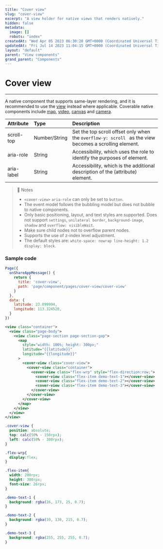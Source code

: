 ```yaml
---
title: "Cover view"
slug: "cover-view"
excerpt: "A view holder for native views that renders natively."
hidden: false
metadata: 
  image: []
  robots: "index"
createdAt: "Wed Apr 05 2023 06:30:20 GMT+0000 (Coordinated Universal Time)"
updatedAt: "Fri Jul 14 2023 11:04:15 GMT+0000 (Coordinated Universal Time)"
layout: "default"
parent: "View components"
grand_parent: "Components"
---
```

# Cover view 
*** 
A native component that supports same-layer rendering, and it is recommended to use the [view](doc:view) instead where applicable. Coverable native components include [map](doc:map), [video](doc:video), [canvas](doc:canvas) and [camera](doc:camera).

| Attribute  | Type          | Description                                                                                            |
| :--------- | :------------ | :----------------------------------------------------------------------------------------------------- |
| scroll-top | Number/String | Set the top scroll offset only when the `overflow-y: scroll ` as the view becomes a scrolling element. |
| aria-role  | String        | Accessibility, which uses the role to identify the purposes of element.                                |
| aria-label | String        | Accessibility, which is the additional description of the (attribute) element.                         |

> 📘 Notes
> 
> - `<cover-view>` `aria-role` can only be set to `button`.
> - The event model follows the bubbling model but does not bubble to native components.
> - Only basic positioning, layout, and text styles are supported. Does not support `settings`, `unilateral border`, `background-image`, `shadow` and `overflow: visibleWait`.
> - Make sure child nodes not to overflow parent nodes.
> - Supports the use of z-index level adjustment.
> - The default styles are: `white-space: nowrap line-height: 1.2  display: block`.

### Sample code

```javascript
Page({
  onShareAppMessage() {
    return {
      title: 'cover-view',
      path: 'page/component/pages/cover-view/cover-view'
    }
  },
  data: {
    latitude: 23.099994,
    longitude: 113.324520,
  }
})
```
```xml WXML
<view class="container">
  <view class="page-body">
    <view class="page-section page-section-gap">
      <map
        style="width: 100%; height: 300px;"
        latitude="{{latitude}}"
        longitude="{{longitude}}"
      >
        <cover-view class="cover-view">
          <cover-view class="container">
            <cover-view class="flex-wrp" style="flex-direction:row;">
              <cover-view class="flex-item demo-text-1"></cover-view>
              <cover-view class="flex-item demo-text-2"></cover-view>
              <cover-view class="flex-item demo-text-3"></cover-view>
            </cover-view>
          </cover-view>
        </cover-view>
      </map>
    </view>
  </view>
</view>
```
```css WXSS
.cover-view {
  position: absolute;
  top: calc(50% - 150rpx);
  left: calc(50% - 300rpx);
}

.flex-wrp{
  display:flex;
}

.flex-item{
  width: 200rpx;
  height: 300rpx;
  font-size: 26rpx;
}

.demo-text-1 {
  background: rgba(26, 173, 25, 0.7);
}

.demo-text-2 {
  background: rgba(39, 130, 215, 0.7);
}

.demo-text-3 {
  background: rgba(255, 255, 255, 0.7);
}
```

